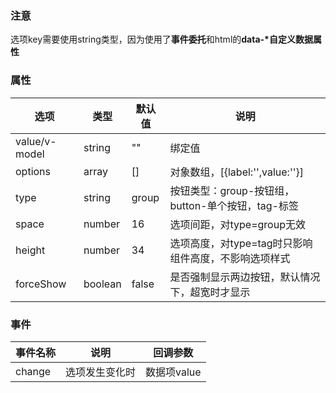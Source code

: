 ### 注意
选项key需要使用string类型，因为使用了**事件委托**和html的**data-\*自定义数据属性**

### 属性
| 选项            | 类型      | 默认值   | 说明                                |
|---------------|---------|-------|-----------------------------------|
| value/v-model | string  | ""    | 绑定值                               |
| options       | array   | []    | 对象数组，[{label:'',value:''}]        |
| type          | string  | group | 按钮类型：group-按钮组，button-单个按钮，tag-标签 |
| space         | number  | 16    | 选项间距，对type=group无效                |
| height        | number  | 34    | 选项高度，对type=tag时只影响组件高度，不影响选项样式    |
| forceShow     | boolean | false | 是否强制显示两边按钮，默认情况下，超宽时才显示           |

### 事件
| 事件名称   | 说明      | 回调参数     |
|--------|---------|----------|
| change | 选项发生变化时 | 数据项value |